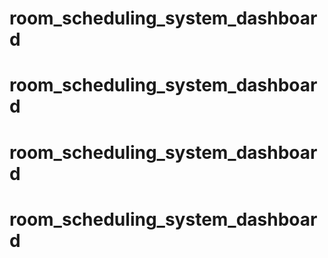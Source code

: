 # room_scheduling_system_dashboard
# room_scheduling_system_dashboard
# room_scheduling_system_dashboard
# room_scheduling_system_dashboard

